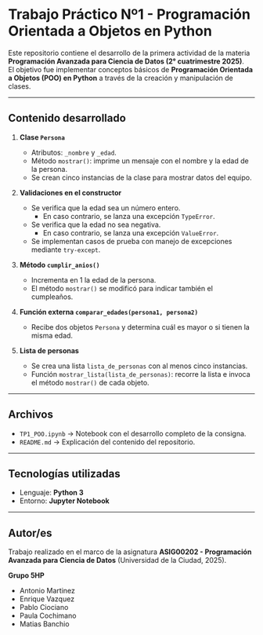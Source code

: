 # Trabajo Práctico Nº1 - Programación Orientada a Objetos en Python

Este repositorio contiene el desarrollo de la primera actividad de la materia **Programación Avanzada para Ciencia de Datos (2° cuatrimestre 2025)**.  
El objetivo fue implementar conceptos básicos de **Programación Orientada a Objetos (POO) en Python** a través de la creación y manipulación de clases.

---

## Contenido desarrollado

1. **Clase `Persona`**
   - Atributos: `_nombre` y `_edad`.
   - Método `mostrar()`: imprime un mensaje con el nombre y la edad de la persona.
   - Se crean cinco instancias de la clase para mostrar datos del equipo.

2. **Validaciones en el constructor**
   - Se verifica que la edad sea un número entero.  
     - En caso contrario, se lanza una excepción `TypeError`.
   - Se verifica que la edad no sea negativa.  
     - En caso contrario, se lanza una excepción `ValueError`.
   - Se implementan casos de prueba con manejo de excepciones mediante `try-except`.

3. **Método `cumplir_anios()`**
   - Incrementa en 1 la edad de la persona.
   - El método `mostrar()` se modificó para indicar también el cumpleaños.

4. **Función externa `comparar_edades(persona1, persona2)`**
   - Recibe dos objetos `Persona` y determina cuál es mayor o si tienen la misma edad.

5. **Lista de personas**
   - Se crea una lista `lista_de_personas` con al menos cinco instancias.
   - Función `mostrar_lista(lista_de_personas)`: recorre la lista e invoca el método `mostrar()` de cada objeto.

---

## Archivos

- `TP1_POO.ipynb` → Notebook con el desarrollo completo de la consigna.  
- `README.md` → Explicación del contenido del repositorio.  

---

## Tecnologías utilizadas

- Lenguaje: **Python 3**  
- Entorno: **Jupyter Notebook**  

---

## Autor/es

Trabajo realizado en el marco de la asignatura **ASIG00202 - Programación Avanzada para Ciencia de Datos** (Universidad de la Ciudad, 2025).  

**Grupo 5HP**
- Antonio Martinez
- Enrique Vazquez
- Pablo Ciociano
- Paula Cochimano
- Matias Banchio
